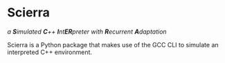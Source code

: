 # Scierra
_a **S**imulated **C**++ **I**nt**ER**preter with **R**ecurrent **A**daptation_

Scierra is a Python package that makes use of the GCC CLI to simulate an interpreted C++ environment.
